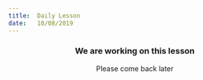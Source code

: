 ```yaml
---
title:  Daily Lesson
date:   10/08/2019
---
```


### <center>We are working on this lesson</center>
<center>Please come back later</center>